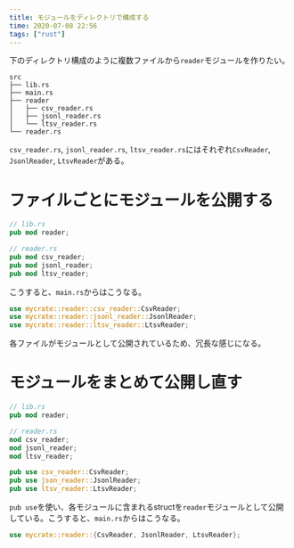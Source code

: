 ```yaml
---
title: モジュールをディレクトリで構成する
time: 2020-07-08 22:56
tags: ["rust"]
---
```


下のディレクトリ構成のように複数ファイルから`reader`モジュールを作りたい。

```
src
├── lib.rs
├── main.rs
├── reader
│   ├── csv_reader.rs
│   ├── jsonl_reader.rs
│   └── ltsv_reader.rs
└── reader.rs
```

`csv_reader.rs`, `jsonl_reader.rs`, `ltsv_reader.rs`にはそれぞれ`CsvReader`, `JsonlReader`, `LtsvReader`がある。

# ファイルごとにモジュールを公開する

```rust
// lib.rs
pub mod reader;
```

```rust
// reader.rs
pub mod csv_reader;
pub mod jsonl_reader;
pub mod ltsv_reader;
```

こうすると、`main.rs`からはこうなる。

```rust
use mycrate::reader::csv_reader::CsvReader;
use mycrate::reader::jsonl_reader::JsonlReader;
use mycrate::reader::ltsv_reader::LtsvReader;
```

各ファイルがモジュールとして公開されているため、冗長な感じになる。

# モジュールをまとめて公開し直す

```rust
// lib.rs
pub mod reader;
```

```rust
// reader.rs
mod csv_reader;
mod jsonl_reader;
mod ltsv_reader;

pub use csv_reader::CsvReader;
pub use json_reader::JsonlReader;
pub use ltsv_reader::LtsvReader;
```

`pub use`を使い、各モジュールに含まれるstructを`reader`モジュールとして公開している。こうすると、`main.rs`からはこうなる。

```rust
use mycrate::reader::{CsvReader, JsonlReader, LtsvReader};
```
